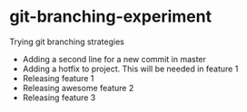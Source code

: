 # git-branching-experiment
Trying git branching strategies

  - Adding a second line for a new commit in master
  - Adding a hotfix to project. This will be needed in feature 1
  - Releasing feature 1
  - Releasing awesome feature 2
  - Releasing feature 3
